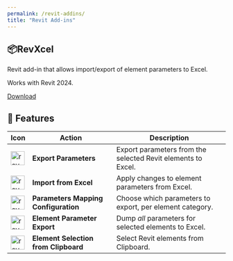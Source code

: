```yaml
---
permalink: /revit-addins/
title: "Revit Add-ins"
---
```


## 📦RevXcel

Revit add-in that allows import/export of element parameters to Excel.

Works with Revit 2024.

<a href="https://github.com/bimAPIjourney/RevXcel/releases/download/1.0.1/RevXcel.exe" class="btn btn--info">Download</a>

## 🚀 Features

| Icon | Action | Description |
|-------|-------------|---------|
 <img src="https://github.com/user-attachments/assets/77ec44b7-ab31-46b0-946c-b049e8d80166" alt="revXcelExport" width="32" height="32"/> | **Export Parameters** | Export parameters from the selected Revit elements to Excel. |
<img src="https://github.com/user-attachments/assets/cf414da0-175d-436e-b021-69e2b4a3c921" alt="revXcelImport" width="32" height="32"/> | **Import from Excel** | Apply changes to element parameters from Excel. | 
<img src="https://github.com/user-attachments/assets/026abaf3-def5-46f4-8dd0-f28ce6e9ec6c" alt="revXcelMapping" width="32" height="32"/> | **Parameters Mapping Configuration** | Choose which parameters to export, per element category. | 
<img src="https://github.com/user-attachments/assets/579e12ba-a77c-4f31-9d40-931f362d7a8b" alt="revXcelParameters" width="32" height="32"/> | **Element Parameter Export** | Dump *all* parameters for selected elements to Excel. | 
<img src="https://github.com/user-attachments/assets/40b480ac-ffa8-4700-92aa-3af7e1a45a98" alt="revXcelSelect32" width="32" height="32"/> | **Element Selection from Clipboard** | Select Revit elements from Clipboard. | 

